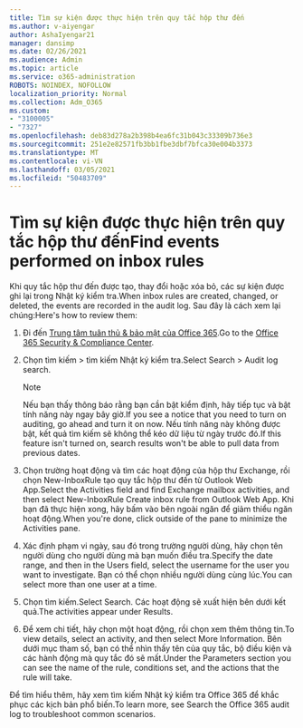 ```yaml
---
title: Tìm sự kiện được thực hiện trên quy tắc hộp thư đến
ms.author: v-aiyengar
author: AshaIyengar21
manager: dansimp
ms.date: 02/26/2021
ms.audience: Admin
ms.topic: article
ms.service: o365-administration
ROBOTS: NOINDEX, NOFOLLOW
localization_priority: Normal
ms.collection: Adm_O365
ms.custom:
- "3100005"
- "7327"
ms.openlocfilehash: deb83d278a2b398b4ea6fc31b043c33309b736e3
ms.sourcegitcommit: 251e2e82571fb3bb1fbe3dbf7bfca30e004b3373
ms.translationtype: MT
ms.contentlocale: vi-VN
ms.lasthandoff: 03/05/2021
ms.locfileid: "50483709"
---
```

# <a name="find-events-performed-on-inbox-rules"></a><span data-ttu-id="36aca-102">Tìm sự kiện được thực hiện trên quy tắc hộp thư đến</span><span class="sxs-lookup"><span data-stu-id="36aca-102">Find events performed on inbox rules</span></span>

<span data-ttu-id="36aca-103">Khi quy tắc hộp thư đến được tạo, thay đổi hoặc xóa bỏ, các sự kiện được ghi lại trong Nhật ký kiểm tra.</span><span class="sxs-lookup"><span data-stu-id="36aca-103">When inbox rules are created, changed, or deleted, the events are recorded in the audit log.</span></span> <span data-ttu-id="36aca-104">Sau đây là cách xem lại chúng:</span><span class="sxs-lookup"><span data-stu-id="36aca-104">Here's how to review them:</span></span>

1. <span data-ttu-id="36aca-105">Đi đến [Trung tâm tuân thủ & bảo mật của Office 365](https://go.microsoft.com/fwlink/p/?linkid=2077143).</span><span class="sxs-lookup"><span data-stu-id="36aca-105">Go to the [Office 365 Security & Compliance Center](https://go.microsoft.com/fwlink/p/?linkid=2077143).</span></span>
1. <span data-ttu-id="36aca-106">Chọn tìm kiếm > tìm kiếm Nhật ký kiểm tra.</span><span class="sxs-lookup"><span data-stu-id="36aca-106">Select Search > Audit log search.</span></span>

    > [!NOTE]
    > <span data-ttu-id="36aca-107">Nếu bạn thấy thông báo rằng bạn cần bật kiểm định, hãy tiếp tục và bật tính năng này ngay bây giờ.</span><span class="sxs-lookup"><span data-stu-id="36aca-107">If you see a notice that you need to turn on auditing, go ahead and turn it on now.</span></span> <span data-ttu-id="36aca-108">Nếu tính năng này không được bật, kết quả tìm kiếm sẽ không thể kéo dữ liệu từ ngày trước đó.</span><span class="sxs-lookup"><span data-stu-id="36aca-108">If this feature isn't turned on, search results won't be able to pull data from previous dates.</span></span>
1. <span data-ttu-id="36aca-109">Chọn trường hoạt động và tìm các hoạt động của hộp thư Exchange, rồi chọn New-InboxRule tạo quy tắc hộp thư đến từ Outlook Web App.</span><span class="sxs-lookup"><span data-stu-id="36aca-109">Select the Activities field and find Exchange mailbox activities, and then select New-InboxRule Create inbox rule from Outlook Web App.</span></span> <span data-ttu-id="36aca-110">Khi bạn đã thực hiện xong, hãy bấm vào bên ngoài ngăn để giảm thiểu ngăn hoạt động.</span><span class="sxs-lookup"><span data-stu-id="36aca-110">When you're done, click outside of the pane to minimize the Activities pane.</span></span>
1. <span data-ttu-id="36aca-111">Xác định phạm vi ngày, sau đó trong trường người dùng, hãy chọn tên người dùng cho người dùng mà bạn muốn điều tra.</span><span class="sxs-lookup"><span data-stu-id="36aca-111">Specify the date range, and then in the Users field, select the username for the user you want to investigate.</span></span> <span data-ttu-id="36aca-112">Bạn có thể chọn nhiều người dùng cùng lúc.</span><span class="sxs-lookup"><span data-stu-id="36aca-112">You can select more than one user at a time.</span></span>
1. <span data-ttu-id="36aca-113">Chọn tìm kiếm.</span><span class="sxs-lookup"><span data-stu-id="36aca-113">Select Search.</span></span> <span data-ttu-id="36aca-114">Các hoạt động sẽ xuất hiện bên dưới kết quả.</span><span class="sxs-lookup"><span data-stu-id="36aca-114">The activities appear under Results.</span></span>
1. <span data-ttu-id="36aca-115">Để xem chi tiết, hãy chọn một hoạt động, rồi chọn xem thêm thông tin.</span><span class="sxs-lookup"><span data-stu-id="36aca-115">To view details, select an activity, and then select More Information.</span></span> <span data-ttu-id="36aca-116">Bên dưới mục tham số, bạn có thể nhìn thấy tên của quy tắc, bộ điều kiện và các hành động mà quy tắc đó sẽ mất.</span><span class="sxs-lookup"><span data-stu-id="36aca-116">Under the Parameters section you can see the name of the rule, conditions set, and the actions that the rule will take.</span></span>

<span data-ttu-id="36aca-117">Để tìm hiểu thêm, hãy xem tìm kiếm Nhật ký kiểm tra Office 365 để khắc phục các kịch bản phổ biến.</span><span class="sxs-lookup"><span data-stu-id="36aca-117">To learn more, see Search the Office 365 audit log to troubleshoot common scenarios.</span></span>